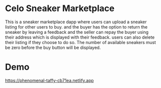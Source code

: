 # Celo Sneaker Marketplace
This is a sneaker marketplace dapp where users can upload a sneaker listing for other users to buy. and the buyer has the option to return the sneaker by leaving a feedback and the seller can repay the buyer using their address which is displayed with their feedback. users can also delete their listing if they choose to do so. The number of available sneakers must be zero before the buy button will be displayed.

# Demo
https://phenomenal-taffy-cb71ea.netlify.app
